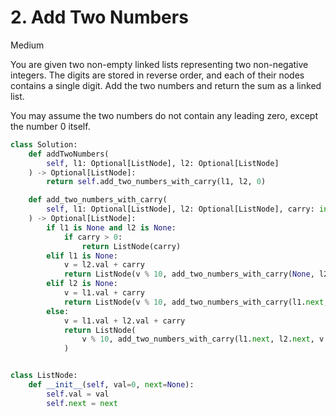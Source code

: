 # 2. Add Two Numbers

Medium

You are given two non-empty linked lists representing two non-negative integers. The digits are stored in reverse order, and each of their nodes contains a single digit. Add the two numbers and return the sum as a linked list.

You may assume the two numbers do not contain any leading zero, except the number 0 itself.

```python
class Solution:
    def addTwoNumbers(
        self, l1: Optional[ListNode], l2: Optional[ListNode]
    ) -> Optional[ListNode]:
        return self.add_two_numbers_with_carry(l1, l2, 0)

    def add_two_numbers_with_carry(
        self, l1: Optional[ListNode], l2: Optional[ListNode], carry: int
    ) -> Optional[ListNode]:
        if l1 is None and l2 is None:
            if carry > 0:
                return ListNode(carry)
        elif l1 is None:
            v = l2.val + carry
            return ListNode(v % 10, add_two_numbers_with_carry(None, l2.next, v // 10))
        elif l2 is None:
            v = l1.val + carry
            return ListNode(v % 10, add_two_numbers_with_carry(l1.next, None, v // 10))
        else:
            v = l1.val + l2.val + carry
            return ListNode(
                v % 10, add_two_numbers_with_carry(l1.next, l2.next, v // 10)
            )


class ListNode:
    def __init__(self, val=0, next=None):
        self.val = val
        self.next = next
```
